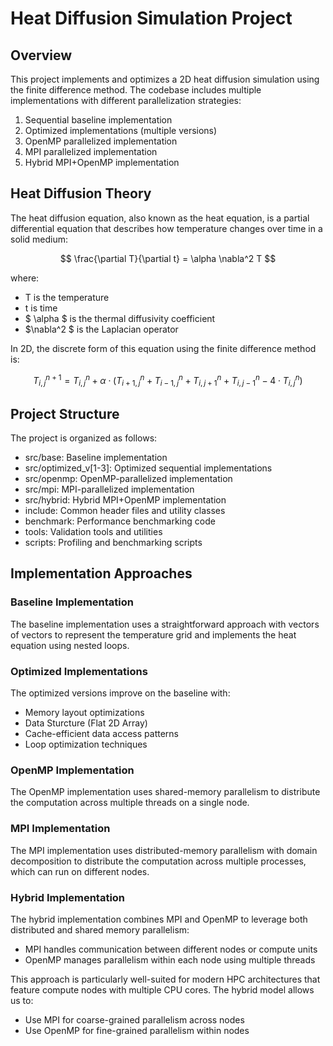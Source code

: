 # Heat Diffusion Simulation Project

## Overview
This project implements and optimizes a 2D heat diffusion simulation using the finite difference method. The codebase includes multiple implementations with different parallelization strategies:
   1. Sequential baseline implementation
   2. Optimized implementations (multiple versions)
   3. OpenMP parallelized implementation
   4. MPI parallelized implementation
   5. Hybrid MPI+OpenMP implementation

## Heat Diffusion Theory
The heat diffusion equation, also known as the heat equation, is a partial differential equation that describes how temperature changes over time in a solid medium:

 $$ \frac{\partial T}{\partial t} = \alpha \nabla^2 T  $$

where:
*  T  is the temperature
* t is time
* $ \alpha $ is the thermal diffusivity coefficient
* $\nabla^2 $ is the Laplacian operator

In 2D, the discrete form of this equation using the finite difference method is:

$$ T_{i,j}^{n+1} = T_{i,j}^n + \alpha \cdot (T_{i+1,j}^n + T_{i-1,j}^n + T_{i,j+1}^n + T_{i,j-1}^n - 4 \cdot T_{i,j}^n) $$

## Project Structure
The project is organized as follows:

* src/base: Baseline implementation
* src/optimized_v[1-3]: Optimized sequential implementations
* src/openmp: OpenMP-parallelized implementation
* src/mpi: MPI-parallelized implementation
* src/hybrid: Hybrid MPI+OpenMP implementation
* include: Common header files and utility classes
* benchmark: Performance benchmarking code
* tools: Validation tools and utilities
* scripts: Profiling and benchmarking scripts

## Implementation Approaches

### Baseline Implementation
The baseline implementation uses a straightforward approach with vectors of vectors to represent the temperature grid and implements the heat equation using nested loops.

### Optimized Implementations
The optimized versions improve on the baseline with:

* Memory layout optimizations
* Data Sturcture (Flat 2D Array)
* Cache-efficient data access patterns
* Loop optimization techniques

### OpenMP Implementation
The OpenMP implementation uses shared-memory parallelism to distribute the computation across multiple threads on a single node.

### MPI Implementation
The MPI implementation uses distributed-memory parallelism with domain decomposition to distribute the computation across multiple processes, which can run on different nodes.

### Hybrid Implementation

The hybrid implementation combines MPI and OpenMP to leverage both distributed and shared memory parallelism:

- MPI handles communication between different nodes or compute units
- OpenMP manages parallelism within each node using multiple threads

This approach is particularly well-suited for modern HPC architectures that feature compute nodes with multiple CPU cores. The hybrid model allows us to:

- Use MPI for coarse-grained parallelism across nodes
- Use OpenMP for fine-grained parallelism within nodes

